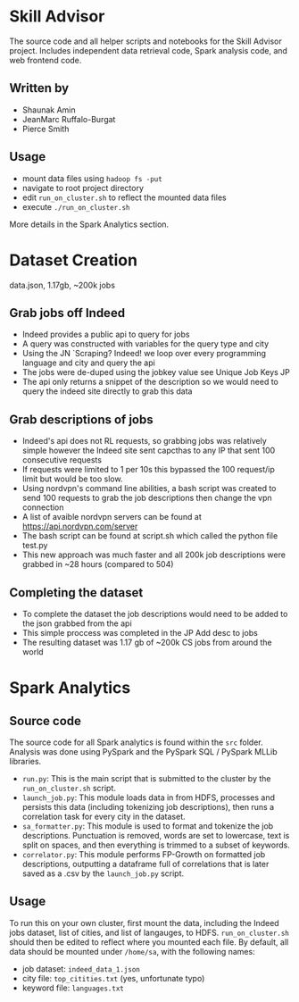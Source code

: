 # Skill Advisor

The source code and all helper scripts and notebooks for the Skill Advisor
project.  Includes independent data retrieval code, Spark analysis code, and
web frontend code.

## Written by

* Shaunak Amin
* JeanMarc Ruffalo-Burgat
* Pierce Smith

## Usage
- mount data files using `hadoop fs -put`
- navigate to root project directory
- edit `run_on_cluster.sh` to reflect the mounted data files
- execute `./run_on_cluster.sh`

More details in the Spark Analytics section.

# Dataset Creation
data.json, 1.17gb, ~200k jobs

## Grab jobs off Indeed

- Indeed provides a public api to query for jobs
- A query was constructed with variables for the query type and city
- Using the JN `Scraping? Indeed! we loop over every programming language and city and query the api
- The jobs were de-duped using the jobkey value see Unique Job Keys JP
- The api only returns a snippet of the description so we would need to query the indeed site directly to grab this data

## Grab descriptions of jobs
- Indeed's api does not RL requests, so grabbing jobs was relatively simple however the Indeed site sent capcthas to any IP that sent 100 consecutive requests
- If requests were limited to 1 per 10s this bypassed the 100 request/ip limit but would be too slow.
- Using nordvpn's command line abilities, a bash script was created to send 100 requests to grab the job descriptions then change the vpn connection
- A list of avaible nordvpn servers can be found at https://api.nordvpn.com/server
- The bash script can be found at script.sh which called the python file test.py
- This new approach was much faster and all 200k job descriptions were grabbed in ~28 hours (compared to 504)

## Completing the dataset
- To complete the dataset the job descriptions would need to be added to the json grabbed from the api
- This simple proccess was completed in the JP Add desc to jobs
- The resulting dataset was 1.17 gb of ~200k CS jobs from around the world

# Spark Analytics

## Source code

The source code for all Spark analytics is found within the `src` folder.
Analysis was done using PySpark and the PySpark SQL / PySpark MLLib libraries.

- `run.py`: This is the main script that is submitted to the cluster by the
   `run_on_cluster.sh` script.
- `launch_job.py`: This module loads data in from HDFS, processes and persists
   this data (including tokenizing job descriptions), then runs a correlation
   task for every city in the dataset.
- `sa_formatter.py`: This module is used to format and tokenize the job
   descriptions. Punctuation is removed, words are set to lowercase, text is
   split on spaces, and then everything is trimmed to a subset of keywords.
- `correlator.py`: This module performs FP-Growth on formatted job descriptions,
   outputting a dataframe full of correlations that is later saved as a .csv by
   the `launch_job.py` script.

## Usage

To run this on your own cluster, first mount the data, including the Indeed
jobs dataset, list of cities, and list of langauges, to HDFS.
`run_on_cluster.sh` should then be edited to reflect where you mounted each
file. By default, all data should be mounted under `/home/sa`, with the
following names:

- job dataset: `indeed_data_1.json`
- city file: `top_citities.txt` (yes, unfortunate typo)
- keyword file: `languages.txt`



